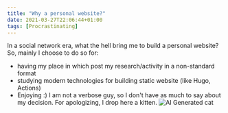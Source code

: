 ```yaml
---
title: "Why a personal website?"
date: 2021-03-27T22:06:44+01:00
tags: [Procrastinating]
---
```


In a social network era, what the hell bring me to build a personal website? So, mainly I choose to do so for:
- having my place in which post my research/activity in a non-standard format
- studying modern technologies for building static website (like Hugo, Actions)
- Enjoying :)
I am not a verbose guy, so I don't have as much to say about my decision. For apologizing, I drop here a kitten.
![AI Generated cat](https://thiscatdoesnotexist.com/)